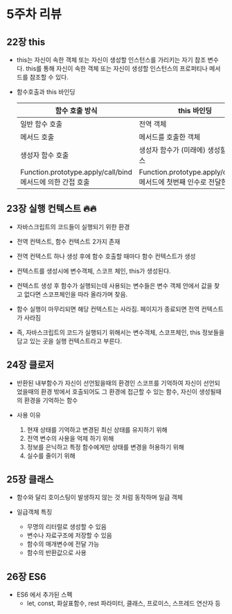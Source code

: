 # 5주차 리뷰

## 22장 this
- this는 자신이 속한 객체 또는 자신이 생성할 인스턴스를 가리키는 자기 참조 변수다. this를 통해 자신이 속한 객체 또는 자신이 생성할 인스턴스의 프로퍼티나 메서드를 참조할 수 있다.
- 함수호출과 this 바인딩

    | 함수 호출 방식 | this 바인딩 |
    | --- | --- |
    | 일반 함수 호출 | 전역 객체 |
    | 메서드 호출 | 메서드를 호출한 객체 |
    | 생성자 함수 호출 | 생성자 함수가 (미래에) 생성할 인스턴스 |
    | Function.prototype.apply/call/bind 메서드에 의한 간접 호출 | Function.prototype.apply/call/bind 메서드에 첫번째 인수로 전달한 객체 |


## 23장 실행 컨텍스트 🔥🔥 

- 자바스크립트의 코드들이 실행되기 위한 환경

- 전역 컨텍스트, 함수 컨텍스트 2가지 존재

- 전역 컨텍스트 하나 생성 후에 함수 호출할 때마다 함수 컨텍스트가 생성

- 컨텍스트를 생성시에 변수객체, 스코프 체인, this가 생성된다.

- 컨텍스트 생성 후 함수가 실행되는데 사용되는 변수들은 변수 객체 안에서 값을 찾고 없다면 스코프체인을 따라 올라가며 찾음.

- 함수 실행이 마무리되면 해당 컨텍스트는 사라짐. 페이지가 종료되면 전역 컨텍스트가 사라짐

- 즉, 자바스크립트의 코드가 실행되기 위해서는 변수객체, 스코프체인, this 정보들을 담고 있는 곳을 실행 컨텍스트라고 부른다.

## 24장 클로저

- 반환된 내부함수가 자신이 선언됬을때의 환경인 스코프를 기억하여 자신이 선언되었을때의 환경 밖에서 호출되어도 그 환경에 접근할 수 있는 함수, 자신이 생성될때의 환경을 기억하는 함수 

- 사용 이유
    1) 현재 상태를 기억하고 변경된 최신 상태를 유지하기 위해
    2) 전역 변수의 사용을 억제 하기 위해
    3) 정보를 은닉하고 특정 함수에게만 상태를 변경을 허용하기 위해
    4) 실수를 줄이기 위해

## 25장 클래스
- 함수와 달리 호이스팅이 발생하지 않는 것 처럼 동작하며 일급 객체

- 일급객체 특징
    - 무명의 리터럴로 생성할 수 있음
    - 변수나 자료구조에 저장할 수 있음
    - 함수의 매개변수에 전달 가능
    - 함수의 반환값으로 사용

## 26장 ES6
 - ES6 에서 추가된 스펙
    - let, const, 화살표함수, rest 파라미터, 클래스, 프로미스, 스프레드 연산자 등